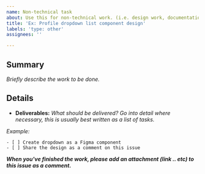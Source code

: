 ```yaml
---
name: Non-technical task
about: Use this for non-technical work. (i.e. design work, documentation changes...)
title: 'Ex: Profile dropdown list component design'
labels: 'type: other'
assignees: ''

---
```


## Summary
*Briefly describe the work to be done.*

## Details
- **Deliverables:** *What should be delivered? Go into detail where necessary, this is usually best written as a list of tasks.*

*Example:* 
```
- [ ] Create dropdown as a Figma component
- [ ] Share the design as a comment on this issue
```

___When you've finished the work, please add an attachment (link .. etc) to this issue as a comment.___
